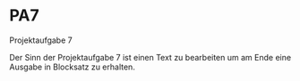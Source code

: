 # PA7
Projektaufgabe 7

Der Sinn der Projektaufgabe 7 ist einen Text zu bearbeiten um am Ende eine Ausgabe in Blocksatz zu erhalten.
